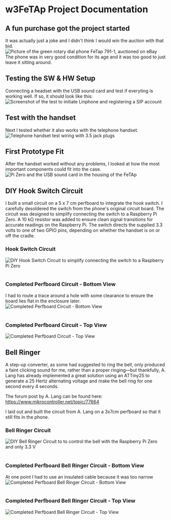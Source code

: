 # w3FeTAp Project Documentation
## A fun purchase got the project started
It was actually just a joke and I didn't think I would win the auction with that bid.
<br/>
![Picture of the green rotary dial phone FeTap 791-1, auctioned on eBay](/img/Ebay_small.png)
<br/>
The phone was in very good condition for its age and it was too good to just leave it sitting around.

## Testing the SW & HW Setup
Connecting a headset with the USB sound card and test if everyting is working well. If so, it should look like this:
<br/>
![Screenshot of the test to initiate Linphone and registering a SIP account](/img/Bash%20Test.png)
<br/>

## Test with the handset
Next I tested whether it also works with the telephone handset. 
<br/>
![Telephone handset test wiring with 3.5 jack plugs](/img/Handset%20Test%20Wiring%20small.jpg)
<br/>

## First Prototype Fit
After the handset worked without any problems, I looked at how the most important components could fit into the case.
<br/>
![Pi Zero and the USB sound card in the housing of the FeTAp](/img/First%20Prototype%20Fit%20small.jpg)
<br/>

## DIY Hook Switch Circuit
I built a small circuit on a 5 x 7 cm perfboard to integrate the hook switch. I carefully desoldered the switch from the phone's original circuit board. The circuit was designed to simplify connecting the switch to a Raspberry Pi Zero. A 10 kΩ resistor was added to ensure clean signal transitions for accurate readings on the Raspberry Pi. The switch directs the supplied 3.3 volts to one of two GPIO pins, depending on whether the handset is on or off the cradle.
<br/>
### Hook Switch Circuit
![DIY Hook Switch Circuit to simplify connecting the switch to a Raspberry Pi Zero](/doc/Hoock%20Switch%20Layout%20small.png)
<br/>
<br/>
### Completed Perfboard Circuit - Bottom View
I had to route a trace around a hole with some clearance to ensure the board lies flat in the enclosure later.
![Completed Perfboard Circuit - Bottom View](/img/Hook%20bottom%20small.jpg)
<br/>
<br/>
### Completed Perfboard Circuit - Top View
![Completed Perfboard Circuit - Top View](/img/Hook%20top%20small.jpg)
<br/>

## Bell Ringer
A step-up converter, as some had suggested to ring the bell, only produced a faint clicking sound for me, rather than a proper ringing—but thankfully, A. Lang has already implemented a great solution using an ATTiny25 to generate a 25 Hertz alternating voltage and make the bell ring for one second every 4 seconds.

The forum post by A. Lang can be found here: https://www.mikrocontroller.net/topic/77664

I laid out and built the circuit from A. Lang on a 3x7cm perfboard so that it still fits in the phone.

### Bell Ringer Circuit
![DIY Bell Ringer Circuit to to control the bell with the Raspberry  Pi Zero and only 3.3 V](bell%20ringer/Bell%20Ringer%20Layout%20small.png)
<br/>
<br/>

### Completed Perfboard Bell Ringer Circuit - Bottom View
At one point I had to use an insulated cable because it was too narrow
![Completed Perfboard Bell Ringer Circuit - Bottom View](/bell%20ringer/Bell%20Ringer%20Circuit%20back%20small.jpg)
<br/>
<br/>

### Completed Perfboard Bell Ringer Circuit - Top View
![Completed Perfboard Bell Ringer Circuit - Top View](/bell%20ringer/Bell%20Ringer%20Circuit%20small.jpg)
<br/>
<br/>